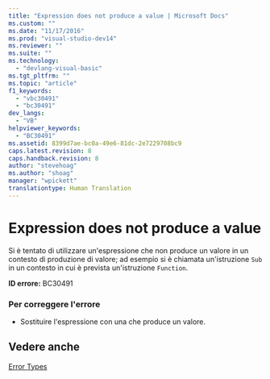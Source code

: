 ```yaml
---
title: "Expression does not produce a value | Microsoft Docs"
ms.custom: ""
ms.date: "11/17/2016"
ms.prod: "visual-studio-dev14"
ms.reviewer: ""
ms.suite: ""
ms.technology: 
  - "devlang-visual-basic"
ms.tgt_pltfrm: ""
ms.topic: "article"
f1_keywords: 
  - "vbc30491"
  - "bc30491"
dev_langs: 
  - "VB"
helpviewer_keywords: 
  - "BC30491"
ms.assetid: 8399d7ae-bc0a-49e6-81dc-2e7229708bc9
caps.latest.revision: 8
caps.handback.revision: 8
author: "stevehoag"
ms.author: "shoag"
manager: "wpickett"
translationtype: Human Translation
---
```

# Expression does not produce a value
Si è tentato di utilizzare un'espressione che non produce un valore in un contesto di produzione di valore; ad esempio si è chiamata un'istruzione `Sub` in un contesto in cui è prevista un'istruzione `Function`.  
  
 **ID errore:** BC30491  
  
### Per correggere l'errore  
  
-   Sostituire l'espressione con una che produce un valore.  
  
## Vedere anche  
 [Error Types](../../../visual-basic/programming-guide/language-features/error-types.md)